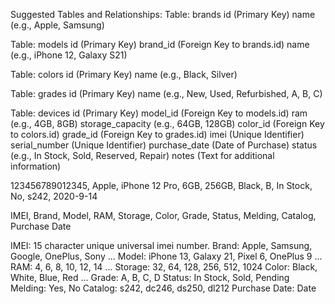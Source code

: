 Suggested Tables and Relationships:
Table: brands
id (Primary Key)
name (e.g., Apple, Samsung)

Table: models
id (Primary Key)
brand_id (Foreign Key to brands.id)
name (e.g., iPhone 12, Galaxy S21)

Table: colors
id (Primary Key)
name (e.g., Black, Silver)

Table: grades
id (Primary Key)
name (e.g., New, Used, Refurbished, A, B, C)

Table: devices
id (Primary Key)
model_id (Foreign Key to models.id)
ram (e.g., 4GB, 8GB)
storage_capacity (e.g., 64GB, 128GB)
color_id (Foreign Key to colors.id)
grade_id (Foreign Key to grades.id)
imei (Unique Identifier)
serial_number (Unique Identifier)
purchase_date (Date of Purchase)
status (e.g., In Stock, Sold, Reserved, Repair)
notes (Text for additional information)

123456789012345, Apple, iPhone 12 Pro, 6GB, 256GB, Black, B, In Stock, No, s242, 2020-9-14

IMEI, Brand, Model, RAM, Storage, Color, Grade, Status, Melding, Catalog, Purchase Date

IMEI: 15 character unique universal imei number.
Brand: Apple, Samsung, Google, OnePlus, Sony ...
Model: iPhone 13, Galaxy 21, Pixel 6, OnePlus 9 ...
RAM: 4, 6, 8, 10, 12, 14 ...
Storage: 32, 64, 128, 256, 512, 1024
Color: Black, White, Blue, Red ...
Grade: A, B, C, D
Status: In Stock, Sold, Pending
Melding: Yes, No
Catalog: s242, dc246, ds250, dl212
Purchase Date: Date
